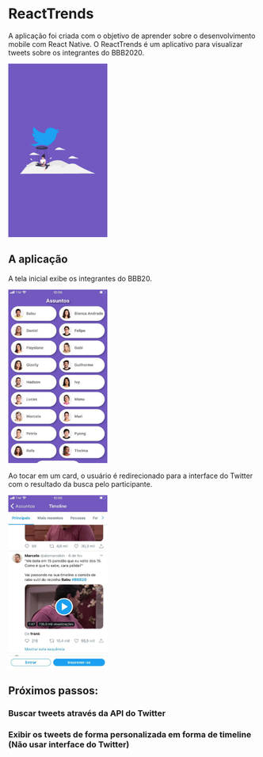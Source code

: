 # ReactTrends
A aplicação foi criada com o objetivo de aprender sobre o desenvolvimento mobile com React Native. O ReactTrends é um aplicativo
para visualizar tweets sobre os integrantes do BBB2020.

<img src="https://github.com/Marcoozvn/ReactTrends/blob/master/assets/splash.png" width="200" height="350">

## A aplicação
A tela inicial exibe os integrantes do BBB20.

<img src="https://github.com/Marcoozvn/ReactTrends/blob/master/assets/Tela%20inicial.jpeg" width="200" height="350">

Ao tocar em um card, o usuário é redirecionado para a interface do Twitter com o resultado
da busca pelo participante.

<img src="https://github.com/Marcoozvn/ReactTrends/blob/master/assets/Interface%20Twitter.jpeg" width="200" height="350">

## Próximos passos:

### Buscar tweets através da API do Twitter
### Exibir os tweets de forma personalizada em forma de timeline (Não usar interface do Twitter)
